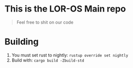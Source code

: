 # This is the LOR-OS Main repo
> Feel free to shit on our code

# Building
1) You must set rust to nightly: `rustup override set nightly`
2) Build with: `cargo build -Zbuild-std`
